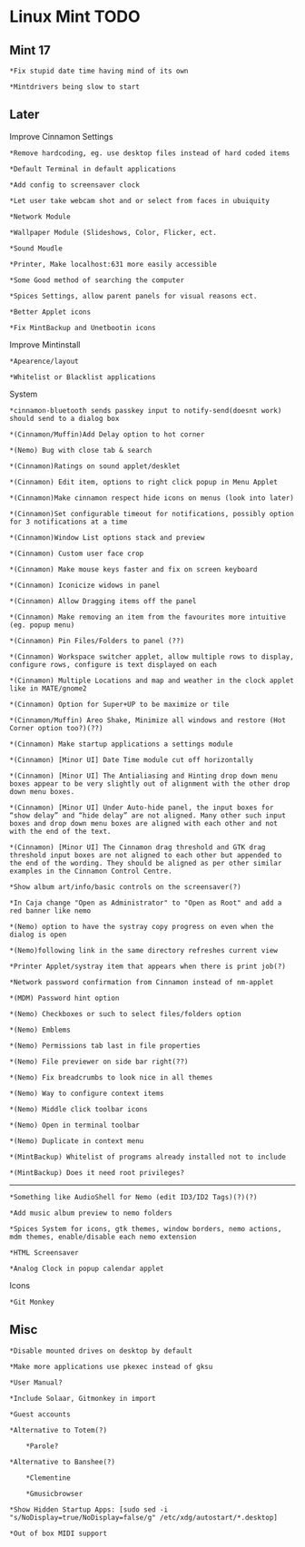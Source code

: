 Linux Mint TODO
===============



Mint 17
-----------

    *Fix stupid date time having mind of its own
    
    *Mintdrivers being slow to start


Later
-----------

Improve Cinnamon Settings
	
	*Remove hardcoding, eg. use desktop files instead of hard coded items

	*Default Terminal in default applications

	*Add config to screensaver clock 

	*Let user take webcam shot and or select from faces in ubuiquity

	*Network Module
	
	*Wallpaper Module (Slideshows, Color, Flicker, ect.

	*Sound Moudle

	*Printer, Make localhost:631 more easily accessible

	*Some Good method of searching the computer

	*Spices Settings, allow parent panels for visual reasons ect.
	
	*Better Applet icons

	*Fix MintBackup and Unetbootin icons

Improve Mintinstall
	
	*Apearence/layout

	*Whitelist or Blacklist applications

System

	*cinnamon-bluetooth sends passkey input to notify-send(doesnt work) should send to a dialog box

	*(Cinnamon/Muffin)Add Delay option to hot corner

	*(Nemo) Bug with close tab & search

	*(Cinnamon)Ratings on sound applet/desklet

	*(Cinnamon) Edit item, options to right click popup in Menu Applet
	
	*(Cinnamon)Make cinnamon respect hide icons on menus (look into later)

	*(Cinnamon)Set configurable timeout for notifications, possibly option for 3 notifications at a time

	*(Cinnamon)Window List options stack and preview

	*(Cinnamon) Custom user face crop

	*(Cinnamon) Make mouse keys faster and fix on screen keyboard

	*(Cinnamon) Iconicize widows in panel

	*(Cinnamon) Allow Dragging items off the panel

	*(Cinnamon) Make removing an item from the favourites more intuitive (eg. popup menu)

	*(Cinnamon) Pin Files/Folders to panel (??)

	*(Cinnamon) Workspace switcher applet, allow multiple rows to display, configure rows, configure is text displayed on each

	*(Cinnamon) Multiple Locations and map and weather in the clock applet like in MATE/gnome2

	*(Cinnamon) Option for Super+UP to be maximize or tile

	*(Cinnamon/Muffin) Areo Shake, Minimize all windows and restore (Hot Corner option too?)(??)

	*(Cinnamon) Make startup applications a settings module

    *(Cinnamon) [Minor UI] Date Time module cut off horizontally
    
    *(Cinnamon) [Minor UI] The Antialiasing and Hinting drop down menu boxes appear to be very slightly out of alignment with the other drop down menu boxes.
    
    *(Cinnamon) [Minor UI] Under Auto-hide panel, the input boxes for “show delay” and “hide delay” are not aligned. Many other such input boxes and drop down menu boxes are aligned with each other and not with the end of the text.

    *(Cinnamon) [Minor UI] The Cinnamon drag threshold and GTK drag threshold input boxes are not aligned to each other but appended to the end of the wording. They should be aligned as per other similar examples in the Cinnamon Control Centre.

	*Show album art/info/basic controls on the screensaver(?)

	*In Caja change "Open as Administrator" to "Open as Root" and add a red banner like nemo

	*(Nemo) option to have the systray copy progress on even when the dialog is open

	*(Nemo)following link in the same directory refreshes current view

	*Printer Applet/systray item that appears when there is print job(?)

	*Network password confirmation from Cinnamon instead of nm-applet

	*(MDM) Password hint option

	*(Nemo) Checkboxes or such to select files/folders option

	*(Nemo) Emblems

	*(Nemo) Permissions tab last in file properties

	*(Nemo) File previewer on side bar right(??)

	*(Nemo) Fix breadcrumbs to look nice in all themes

	*(Nemo) Way to configure context items
    
    *(Nemo) Middle click toolbar icons
    
    *(Nemo) Open in terminal toolbar
    
    *(Nemo) Duplicate in context menu

	*(MintBackup) Whitelist of programs already installed not to include

	*(MintBackup) Does it need root privileges?
-------------------------------------------------------------------------------------------             

	*Something like AudioShell for Nemo (edit ID3/ID2 Tags)(?)(?)
	
	*Add music album preview to nemo folders

	*Spices System for icons, gtk themes, window borders, nemo actions, mdm themes, enable/disable each nemo extension

	*HTML Screensaver

	*Analog Clock in popup calendar applet


Icons

	*Git Monkey

Misc
------------------

	*Disable mounted drives on desktop by default

	*Make more applications use pkexec instead of gksu
	
	*User Manual?

	*Include Solaar, Gitmonkey in import
	
	*Guest accounts	

	*Alternative to Totem(?)

		*Parole?

	*Alternative to Banshee(?)

		*Clementine
		
		*Gmusicbrowser

	*Show Hidden Startup Apps: [sudo sed -i "s/NoDisplay=true/NoDisplay=false/g" /etc/xdg/autostart/*.desktop]

	*Out of box MIDI support
